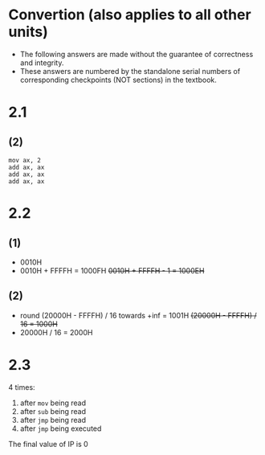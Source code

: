 # Convertion (also applies to all other units)
- The following answers are made without the guarantee of correctness and integrity.  
- These answers are numbered by the standalone serial numbers of corresponding checkpoints (NOT sections) in the textbook. 
# 2.1
## (2)
```assembly
mov ax, 2
add ax, ax
add ax, ax
add ax, ax
```
# 2.2
## (1)
- 0010H
- 0010H + FFFFH = 1000FH ~~0010H + FFFFH - 1 = 1000EH~~
## (2)
- round (20000H - FFFFH) / 16 towards +inf = 1001H ~~(20000H - FFFFH) / 16 = 1000H~~
- 20000H / 16 = 2000H
# 2.3
4 times:
1. after `mov` being read
2. after `sub` being read
3. after `jmp` being read
4. after `jmp` being executed



The final value of IP is 0
